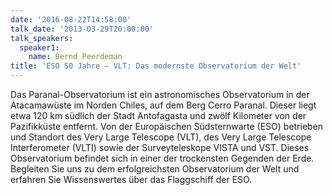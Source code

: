 ```yaml
---
date: '2016-08-22T14:58:00'
talk_date: '2013-03-29T20:00:00'
talk_speakers:
  speaker1:
    name: Bernd Peerdeman
title: 'ESO 50 Jahre – VLT: Das modernste Observatorium der Welt'
---
```

Das Paranal-Observatorium ist ein astronomisches Observatorium in der Atacamawüste im Norden Chiles, auf dem Berg Cerro Paranal. Dieser liegt etwa 120 km südlich der Stadt Antofagasta und zwölf Kilometer von der Pazifikküste entfernt. Von der Europäischen Südsternwarte (ESO) betrieben und Standort des Very Large Telescope (VLT), des Very Large Telescope Interferometer (VLTI) sowie der Surveyteleskope VISTA und VST. Dieses Observatorium befindet sich in einer der trockensten Gegenden der Erde. 
Begleiten Sie uns zu dem erfolgreichsten Observatorium der Welt und erfahren Sie Wissenswertes über das Flaggschiff der ESO.